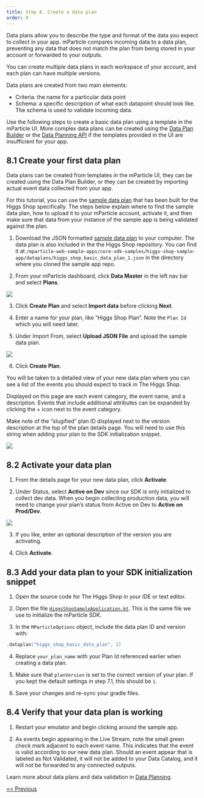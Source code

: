```yaml
---
title: Step 8. Create a data plan
order: 9
---
```


Data plans allow you to describe the type and format of the data you expect to collect in your app. mParticle compares incoming data to a data plan, preventing any data that does not match the plan from being stored in your account or forwarded to your outputs.

You can create multiple data plans in each workspace of your account, and each plan can have multiple versions.

Data plans are created from two main elements:

* Criteria: the name for a particular data point
* Schema: a specific description of what each datapoint should look like. The schema is used to validate incoming data.

Use the following steps to create a basic data plan using a template in the mParticle UI. More complex data plans can be created using the [Data Plan Builder](https://docs.mparticle.com/guides/data-master/data-planning/#more-about-data-plan-builder-and-templates) or the [Data Planning API](https://docs.mparticle.com/developers/dataplanning-api/) if the templates provided in the UI are insufficient for your app.

## 8.1 Create your first data plan

Data plans can be created from templates in the mParticle UI, they can be created using the Data Plan Builder, or they can be created by importing actual event data collected from your app.

For this tutorial, you can use the [sample data plan](https://github.com/mParticle/mparticle-android-sample-apps/blob/main/core-sdk-samples/higgs-shop-sample-app/dataplans/higgs_shop_basic_data_plan_1.json) that has been built for the Higgs Shop specifically. The steps below explain where to find the sample data plan, how to upload it to your mParticle account, activate it, and then make sure that data from your instance of the sample app is being validated against the plan.

1. Download the JSON formatted [sample data plan](https://github.com/mParticle/mparticle-android-sample-apps/blob/main/core-sdk-samples/higgs-shop-sample-app/dataplans/higgs_shop_basic_data_plan_1.json) to your computer. The data plan is also included in the the Higgs Shop repository. You can find it at `/mparticle-web-sample-apps/core-sdk-samples/higgs-shop-sample-app/dataplans/higgs_shop_basic_data_plan_1.json` in the directory where you cloned the sample app repo.

2. From your mParticle dashboard, click **Data Master** in the left nav bar and select **Plans**.

![](/images/web-e2e-screenshots/6-create-a-data-plan/create-a-data-plan-1.png)

3. Click **Create Plan** and select **Import data** before clicking **Next**.

4. Enter a name for your plan, like “Higgs Shop Plan”. Note the `Plan Id` which you will need later.

5. Under Import From, select **Upload JSON File** and upload the sample data plan.

![](/images/web-e2e-screenshots/6-create-a-data-plan/create-a-data-plan-2.png)

6. Click **Create Plan**.

You will be taken to a detailed view of your new data plan where you can see a list of the events you should expect to track in The Higgs Shop.

Displayed on this page are each event category, the event name, and a description. Events that include additional attributes can be expanded by clicking the + icon next to the event category.

<aside>
    Make note of the “slugified” plan ID displayed next to the version description at the top of the plan details page. You will need to use this string when adding your plan to the SDK initialization snippet.
</aside>

![](/images/web-e2e-screenshots/6-create-a-data-plan/create-a-data-plan-3.png)

## 8.2 Activate your data plan

1. From the details page for your new data plan, click **Activate**.

2. Under Status, select **Active on Dev** since our SDK is only initialized to collect dev data. When you begin collecting production data, you will need to change your plan’s status from Active on Dev to **Active on Prod/Dev**.

![](/images/web-e2e-screenshots/6-create-a-data-plan/create-a-data-plan-4.png)

3. If you like, enter an optional description of the version you are activating.

4. Click **Activate**.

## 8.3 Add your data plan to your SDK initialization snippet

1. Open the source code for The Higgs Shop in your IDE or text editor.

2. Open the file [`HiggsShopSampleApplication.kt`](https://github.com/mParticle/mparticle-android-sample-apps/blob/main/core-sdk-samples/higgs-shop-sample-app/app/src/main/kotlin/com/mparticle/example/higgsshopsampleapp/HiggsShopSampleApplication.kt). This is the same file we use to initialize the mParticle SDK.

3. In the `MParticleOptions` object, include the data plan ID and version with:

~~~kotlin
.dataplan("higgs_shop_basic_data_plan", 1)
~~~

4. Replace `your_plan_name` with your Plan Id referenced earlier when creating a data plan.

5. Make sure that `planVersion` is set to the correct version of your plan. If you kept the default settings in step 7.1, this should be `1`.

6. Save your changes and re-sync your gradle files.

## 8.4 Verify that your data plan is working

1. Restart your emulator and begin clicking around the sample app.

2. As events begin appearing in the Live Stream, note the small green check mark adjacent to each event name. This indicates that the event is valid according to our new data plan. Should an event appear that is labeled as Not Validated, it will not be added to your Data Catalog, and it will not be forwarded to any connected outputs.

Learn more about data plans and data validation in [Data Planning](https://docs.mparticle.com/guides/data-master/data-planning/).

<a href="/developers/quickstart/android/track-users/" style="position:relative; float:left"><< Previous</a> 